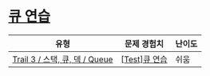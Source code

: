 # [큐 연습](https://www.codetree.ai/trails/complete/curated-cards/test-queue-practice)

|유형|문제 경험치|난이도|
|---|---|---|
|[Trail 3 / 스택, 큐, 덱 / Queue](https://www.codetree.ai/trail-info/novice-high/)|[[Test]큐 연습](https://www.codetree.ai/trails/complete/curated-cards/test-queue-practice/)|쉬움|

